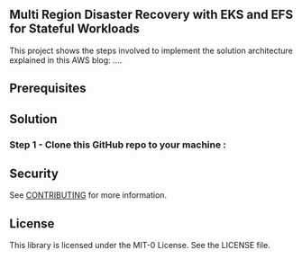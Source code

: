 ## Multi Region Disaster Recovery with EKS and EFS for Stateful Workloads

This project shows the steps involved to implement the solution architecture explained in this AWS blog: ....

## Prerequisites


## Solution

### Step 1 - Clone this GitHub repo to your machine :

## Security

See [CONTRIBUTING](CONTRIBUTING.md#security-issue-notifications) for more information.

## License

This library is licensed under the MIT-0 License. See the LICENSE file.


